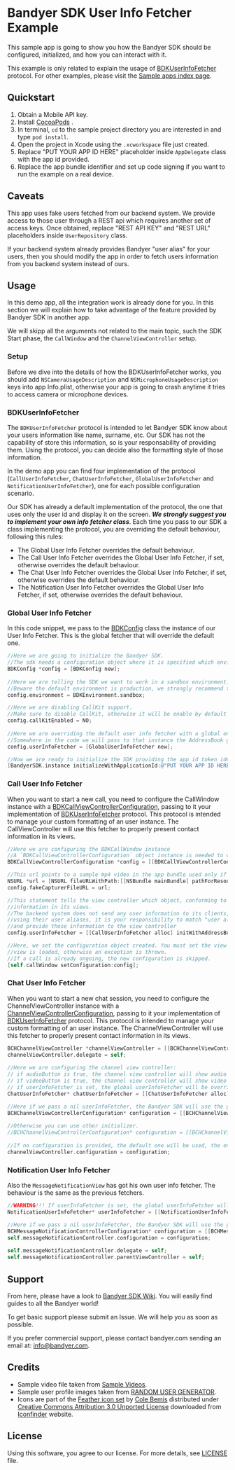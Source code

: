 # Bandyer SDK User Info Fetcher Example

This sample app is going to show you how the Bandyer SDK should be configured, initialized, and how you can interact with it.

This example is only related to explain the usage of [BDKUserInfoFetcher](https://docs.bandyer.com/Bandyer-iOS-SDK/BandyerSDK/Protocols/BDKUserInfoFetcher.html) protocol. For other examples, please visit the [Sample apps index page](https://github.com/Bandyer/Bandyer-iOS-SDK-Samples).

## Quickstart

1. Obtain a Mobile API key.
2. Install [CocoaPods](https://guides.cocoapods.org/using/getting-started.html#getting-started) .
3. In terminal, `cd` to the sample project directory you are interested in and type `pod install`.
4. Open the project in Xcode using the `.xcworkspace` file just created.
5. Replace "PUT YOUR APP ID HERE" placeholder inside `AppDelegate` class with the app id provided. 
6. Replace the app bundle identifier and set up code signing if you want to run the example on a real device.

## Caveats

This app uses fake users fetched from our backend system. We provide access to those user through a REST api which requires another set of access keys. Once obtained, replace "REST API KEY" and "REST URL" placeholders inside `UserRepository` class.

If your backend system already provides Bandyer "user alias" for your users, then you should modify the app in order to fetch users information from you backend system instead of ours.

## Usage

In this demo app, all the integration work is already done for you. In this section we will explain how to take advantage of the feature provided by Bandyer SDK in another app.

We will skipp all the arguments not related to the main topic, such the SDK Start phase, the `CallWindow` and the `ChannelViewController` setup. 

### Setup

Before we dive into the details of how the BDKUserInfoFetcher works, you should add `NSCameraUsageDescription` and `NSMicrophoneUsageDescription` keys into app Info.plist, otherwise your app is going to crash anytime it tries to access camera or microphone devices.

### BDKUserInfoFetcher

The `BDKUserInfoFetcher` protocol is intended to let Bandyer SDK know about your users information like name, surname, etc. Our SDK has not the capability of store this information, so is your responsability of providing them. 
Using the protocol, you can decide also the formatting style of those information.

In the demo app you can find four implementation of the protocol (`CallUserInfoFetcher`, `ChatUserInfoFetcher`, `GlobalUserInfoFetcher` and `NotificationUserInfoFetcher`), one for each possible configuration scenario.

Our SDK has already a default implementation of the protocol, the one that uses only the user id and display it on the screen. ***We strongly suggest you to implement your own info fetcher class***. Each time you pass to our SDK a class implementing the protocol, you are overriding the default behaviour, following this rules:

- The Global User Info Fetcher overrides the default behaviour.
- The Call User Info Fetcher overrides the Global User Info Fetcher, if set, otherwise overrides the default behaviour.
- The Chat User Info Fetcher overrides the Global User Info Fetcher, if set, otherwise overrides the default behaviour.
- The Notification User Info Fetcher overrides the Global User Info Fetcher, if set, otherwise overrides the default behaviour.


### Global User Info Fetcher

In this code snippet, we pass to the [BDKConfig](https://docs.bandyer.com/Bandyer-iOS-SDK/BandyerSDK/Classes/BDKConfig.html) class the instance of our User Info Fetcher. This is the global fetcher that will override the default one.

```objective-c
//Here we are going to initialize the Bandyer SDK.
//The sdk needs a configuration object where it is specified which environment the sdk should work in.
BDKConfig *config = [BDKConfig new];
    
//Here we are telling the SDK we want to work in a sandbox environment.
//Beware the default environment is production, we strongly recommend to test your app in a sandbox environment.
config.environment = BDKEnvironment.sandbox;

//Here we are disabling CallKit support.
//Make sure to disable CallKit, otherwise it will be enable by default if the system supports CallKit (i.e iOS >= 10.0).
config.callKitEnabled = NO;
    
//Here we are overriding the default user info fetcher with a global one.
//Somewhere in the code we will pass to that instance the AddressBook generated by the userAliases belonging to a company of our own.
config.userInfoFetcher = [GlobalUserInfoFetcher new];

//Now we are ready to initialize the SDK providing the app id token identifying your app in Bandyer platform.
[BandyerSDK.instance initializeWithApplicationId:@"PUT YOUR APP ID HERE" config:config];
```

### Call User Info Fetcher

When you want to start a new call, you need to configure the CallWindow instance with a [BDKCallViewControllerConfiguration](https://docs.bandyer.com/Bandyer-iOS-SDK/BandyerSDK/Classes/BDKCallViewControllerConfiguration.html), passing to it your implementation of [BDKUserInfoFetcher](https://docs.bandyer.com/Bandyer-iOS-SDK/BandyerSDK/Protocols/BDKUserInfoFetcher.html) protocol. This protocol is intended to manage your custom formatting of an user instance. The CallViewController will use this fetcher to properly present contact information in its views.

```objective-c
//Here we are configuring the BDKCallWindow instance
//A `BDKCallViewControllerConfiguration` object instance is needed to customize the behaviour and appearance of the view controller.
BDKCallViewControllerConfiguration *config = [[BDKCallViewControllerConfiguration alloc] init];

//This url points to a sample mp4 video in the app bundle used only if the application is run in the simulator.
NSURL *url = [NSURL fileURLWithPath:[[NSBundle mainBundle] pathForResource:@"SampleVideo_640x360_10mb" ofType:@"mp4"]];
config.fakeCapturerFileURL = url;

//This statement tells the view controller which object, conforming to `BDKUserInfoFetcher` protocol, should use to present contact
//information in its views.
//The backend system does not send any user information to its clients, the SDK and the backend system identify the users in a call
//using their user aliases, it is your responsibility to match "user aliases" with the corresponding user object in your system
//and provide those information to the view controller
config.userInfoFetcher = [[CallUserInfoFetcher alloc] initWithAddressBook:self.addressBook];

//Here, we set the configuration object created. You must set the view controller configuration object before the view controller
//view is loaded, otherwise an exception is thrown.
//If a call is already ongoing, the new configuration is skipped.
[self.callWindow setConfiguration:config];
```

### Chat User Info Fetcher

When you want to start a new chat session, you need to configure the ChannelViewController instance with a [ChannelViewControllerConfiguration](https://docs.bandyer.com/Bandyer-iOS-SDK/BandyerSDK/Classes/ChannelViewControllerConfiguration.html), passing to it your implementation of [BDKUserInfoFetcher](https://docs.bandyer.com/Bandyer-iOS-SDK/BandyerSDK/Protocols/BDKUserInfoFetcher.html) protocol. This protocol is intended to manage your custom formatting of an user instance. The ChannelViewController will use this fetcher to properly present contact information in its views.

```objective-c
BCHChannelViewController *channelViewController = [[BCHChannelViewController alloc] init];
channelViewController.delegate = self;
    
//Here we are configuring the channel view controller:
// if audioButton is true, the channel view controller will show audio button on nav bar;
// if videoButton is true, the channel view controller will show video button on nav bar;
// if userInfoFetcher is set, the global userInfoFetcher will be overridden. WARNING!!!
ChatUserInfoFetcher* chatUserInfoFetcher = [[ChatUserInfoFetcher alloc] initWithAddressBook:self.addressBook];

//Here if we pass a nil userInfoFetcher, the Bandyer SDK will use the global one if set at initialization time, otherwise a default one. The same result is achieved without setting the configuration property.
BCHChannelViewControllerConfiguration* configuration = [[BCHChannelViewControllerConfiguration alloc] initWithAudioButton:YES videoButton:YES userInfoFetcher:chatUserInfoFetcher];
    
//Otherwise you can use other initializer.
//BCHChannelViewControllerConfiguration* configuration = [[BCHChannelViewControllerConfiguration alloc] init]; //Equivalent to BCHChannelViewControllerConfiguration* configuration = [[BCHChannelViewControllerConfiguration alloc] initWithAudioButton:NO videoButton:NO userInfoFetcher:nil];
   
//If no configuration is provided, the default one will be used, the one with nil user info fetcher and showing both of the buttons -> ChannelViewControllerConfiguration(audioButton: true, videoButton: true, userInfoFetcher: nil)
channelViewController.configuration = configuration;
```

### Notification User Info Fetcher

Also the `MessageNotificationView` has got his own user info fetcher. The behaviour is the same as the previous fetchers.

```objective-c
//WARNING!!! If userInfoFetcher is set, the global userInfoFetcher will be overridden.
NotificationUserInfoFetcher* userInfoFetcher = [[NotificationUserInfoFetcher alloc] initWithAddressBook:self.addressBook];

//Here if we pass a nil userInfoFetcher, the Bandyer SDK will use the global one if set at initialization time, otherwise a default one. The same result is achieved without setting the configuration property.
BCHMessageNotificationControllerConfiguration* configuration = [[BCHMessageNotificationControllerConfiguration alloc] initWithUserInfoFetcher:userInfoFetcher];
self.messageNotificationController.configuration = configuration;
    
self.messageNotificationController.delegate = self;
self.messageNotificationController.parentViewController = self;
```

## Support

From here, please have a look to [Bandyer SDK Wiki](https://github.com/Bandyer/Bandyer-iOS-SDK/wiki). You will easily find guides to all the Bandyer world! 

To get basic support please submit an Issue. We will help you as soon as possible.

If you prefer commercial support, please contact bandyer.com sending an email at: [info@bandyer.com](mailto:info@bandyer.com).

## Credits

- Sample video file taken from [Sample Videos](https://sample-videos.com/).
- Sample user profile images taken from [RANDOM USER GENERATOR](https://randomuser.me/).
- Icons are part of the [Feather icon set](https://www.iconfinder.com/iconsets/feather-2) by [Cole Bemis](https://www.iconfinder.com/colebemis) distributed under [Creative Commons Attribution 3.0 Unported License](https://creativecommons.org/licenses/by/3.0/) downloaded from [Iconfinder](https://www.iconfinder.com/) website.

## License

Using this software, you agree to our license. For more details, see [LICENSE](https://github.com/Bandyer/Bandyer-iOS-SDK-Samples/blob/master/LICENSE) file.